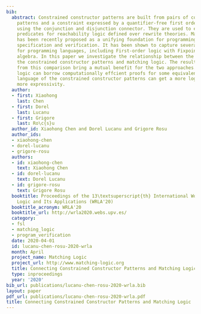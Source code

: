 ```yaml
---
bib:
  abstract: Constrained constructor patterns are built from pairs of constructor term
    patterns and a constraint expressed by a quantifier-free first order logic formula,
    using the conjunction and disjunction connector. They are used to express state
    predicates for reachability logic defined over rewrite theories. Matching logic
    has been recently proposed as a unifying foundation for programming languages,
    specification and verification. It has been shown to capture several logics important
    for programming languages, including First-order logic with Fixpoints and order-sorted
    algebra. In this paper we investigate the relationship between the language of
    the constrained constructor patterns and matching logic. The results we obtained
    from this comparison bring a mutual benefit for the two approaches. The matching
    logic can borrow computationally effcient proofs for some equivalences, and the
    language of the constrained constructor patterns can get a more logical avor and
    more expressivity.
  author:
  - first: Xiaohong
    last: Chen
  - first: Dorel
    last: Lucanu
  - first: Grigore
    last: Ro\c{s}u
  author_id: Xiaohong Chen and Dorel Lucanu and Grigore Rosu
  author_ids:
  - xiaohong-chen
  - dorel-lucanu
  - grigore-rosu
  authors:
  - id: xiaohong-chen
    text: Xiaohong Chen
  - id: dorel-lucanu
    text: Dorel Lucanu
  - id: grigore-rosu
    text: Grigore Rosu
  booktitle: Proceedings of the 13\textsuperscript{th} International Workshop on Rewriting
    Logic and Its Applications (WRLA'20)
  booktitle_acronym: WRLA'20
  booktitle_url: http://wrla2020.webs.upv.es/
  category:
  - fsl
  - matching_logic
  - program_verification
  date: 2020-04-01
  id: lucanu-chen-rosu-2020-wrla
  month: April
  project_name: Matching Logic
  project_url: http://www.matching-logic.org
  title: Connecting Constrained Constructor Patterns and Matching Logic
  type: inproceedings
  year: '2020'
bib_url: publications/lucanu-chen-rosu-2020-wrla.bib
layout: paper
pdf_url: publications/lucanu-chen-rosu-2020-wrla.pdf
title: Connecting Constrained Constructor Patterns and Matching Logic
---
```

